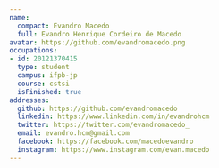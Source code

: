 ```yaml
---
name:
  compact: Evandro Macedo
  full: Evandro Henrique Cordeiro de Macedo
avatar: https://github.com/evandromacedo.png
occupations:
- id: 20121370415
  type: student
  campus: ifpb-jp
  course: cstsi
  isFinished: true
addresses:
  github: https://github.com/evandromacedo
  linkedin: https://www.linkedin.com/in/evandrohcm
  twitter: https://twitter.com/evandromacedo_
  email: evandro.hcm@gmail.com
  facebook: https://facebook.com/macedoevandro
  instagram: https://www.instagram.com/evan.macedo
---
```

